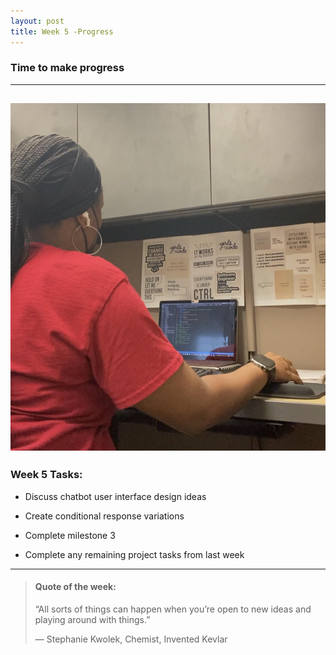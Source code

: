 ```yaml
---
layout: post
title: Week 5 -Progress
---
```


### Time to make progress

----

![uapwkfive1](/images/uapwkfive1.jpg)
----

### Week 5 Tasks:

- Discuss chatbot user interface design ideas

- Create conditional response variations 

- Complete milestone 3

- Complete any remaining project tasks from last week

----

> #### Quote of the week:
> “All sorts of things can happen when you’re open to new ideas and playing around with things.”
>
> — Stephanie Kwolek, Chemist, Invented Kevlar


